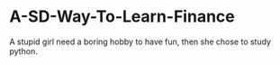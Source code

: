 # A-SD-Way-To-Learn-Finance
A stupid girl need a boring hobby to have fun, then she chose to study python.
